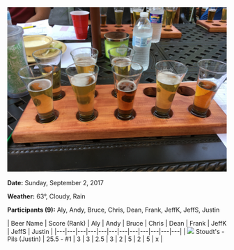 <img src="./images/2016/the-pour.jpg" class="setup-thumb fancybox">


**Date:** Sunday, September 2, 2017

**Weather:** 63°, Cloudy, Rain

**Participants (9):** Aly, Andy, Bruce, Chris, Dean, Frank, JeffK, JeffS, Justin


| Beer Name  | Score (Rank) | Aly | Andy | Bruce | Chris | Dean | Frank | JeffK | JeffS | Justin |
|---|---|---|---|---|---|---|---|---|---|---|---|
| <img class="cap-thumb fancybox" src="./images/2017/X.jpg"> Stoudt's - Pils (Justin) | 25.5 - #1 | 3 | 3 | 2.5 | 3 | 2 | 5 | 2 | 5 | x |
